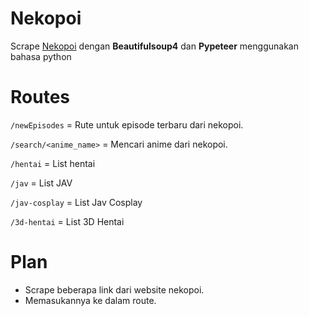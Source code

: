 # Nekopoi 

Scrape [Nekopoi](https://nekopoi.care) dengan **Beautifulsoup4** dan **Pypeteer** menggunakan bahasa python

# Routes
`/newEpisodes` = Rute untuk episode terbaru dari nekopoi.

`/search/<anime_name>` = Mencari anime dari nekopoi.

`/hentai` = List hentai

`/jav` = List JAV

`/jav-cosplay` = List Jav Cosplay

`/3d-hentai` = List 3D Hentai

# Plan

- Scrape beberapa link dari website nekopoi.
- Memasukannya ke dalam route.
